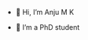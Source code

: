 - 👋 Hi, I’m Anju M K

- 🌱 I’m a PhD student



<!---
anjumk is a ✨ special ✨ repository because its `README.md` (this file) appears on your GitHub profile.
You can click the Preview link to take a look at your changes.
--->
